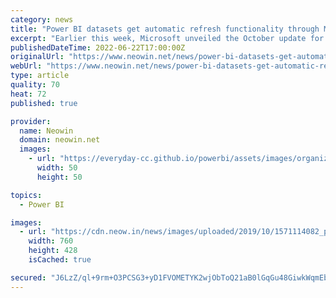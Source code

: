 ```yaml
---
category: news
title: "Power BI datasets get automatic refresh functionality through Microsoft Flow - Neowin"
excerpt: "Earlier this week, Microsoft unveiled the October update for Power BI Desktop, bringing new connectors, revamped Q&A, and plenty of other capabilities. On-premise data gateways for Power BI also ..."
publishedDateTime: 2022-06-22T17:00:00Z
originalUrl: "https://www.neowin.net/news/power-bi-datasets-get-automatic-refresh-functionality-through-microsoft-flow/"
webUrl: "https://www.neowin.net/news/power-bi-datasets-get-automatic-refresh-functionality-through-microsoft-flow/"
type: article
quality: 70
heat: 72
published: true

provider:
  name: Neowin
  domain: neowin.net
  images:
    - url: "https://everyday-cc.github.io/powerbi/assets/images/organizations/neowin.net-50x50.jpg"
      width: 50
      height: 50

topics:
  - Power BI

images:
  - url: "https://cdn.neow.in/news/images/uploaded/2019/10/1571114082_power_bi_new_3_story.jpg"
    width: 760
    height: 428
    isCached: true

secured: "J6LzZ/ql+9rm+O3PCSG3+yD1FVOMETYK2wjObToQ21aB0lGqGu48GiwkWqmEbI4RpxdXUZLFXnuVMrn0fKNp0kHFqyGMPClAVBmGrS1Eh5oazGP7mUzFIytd1etHVspN63bibqaJWc1N1nqnZzb+PFJyYkbWPrZE2UBumHPqMnQaRTMs4vR5cmmtsYRNQ81l3paxTA1yxdvyH1UDS2e+N852m+oBCnVeVHJefxuSXy01nZps+B5U/+tufCHDzdda23Zkicmg50H1RMJG3GZSElemtAFX0Lq9iFreMJgSE+KaJRJcdRqPvE/JSsK22T6rIK61o93YVSRML8mYszW6sQsDcy4TC3yp2YEKyiHdWzs=;JevhiKMLhozLAiXaUHPYuQ=="
---
```


